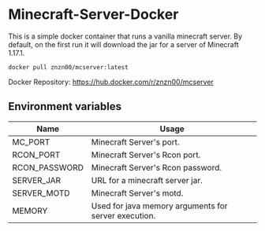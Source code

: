 # Minecraft-Server-Docker
This is a simple docker container that runs a vanilla minecraft server. By default, on the first run it will download the jar for a server of Minecraft 1.17.1.
```docker
docker pull znzn00/mcserver:latest
```
Docker Repository: https://hub.docker.com/r/znzn00/mcserver
## Environment variables
| **Name**  | **Usage** |
| ------------- | ------------- |
| MC_PORT  | Minecraft Server's port. |
| RCON_PORT  | Minecraft Server's Rcon port. |
| RCON_PASSWORD | Minecraft Server's Rcon password. |
| SERVER_JAR | URL for a minecraft server jar. |
| SERVER_MOTD | Minecraft Server's motd. |
| MEMORY | Used for java memory arguments for server execution. |
